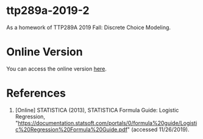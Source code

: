 # ttp289a-2019-2

As a homework of TTP289A 2019 Fall: Discrete Choice Modeling.

# Online Version

You can access the online version [here](https://keita-makino.github.io/ttp289a-2019-2/).

# References

1. [Online] STATISTICA (2013), STATISTICA Formula Guide: Logistic Regression, "https://documentation.statsoft.com/portals/0/formula%20guide/Logistic%20Regression%20Formula%20Guide.pdf" (accessed 11/26/2019).
